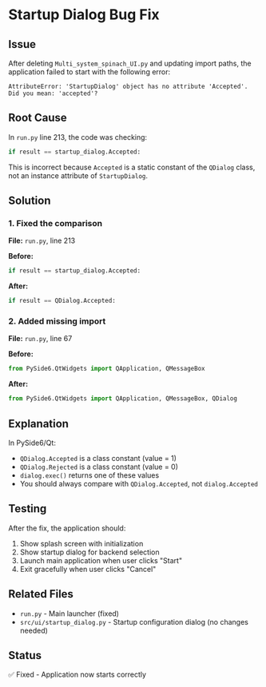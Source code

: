 # Startup Dialog Bug Fix

## Issue
After deleting `Multi_system_spinach_UI.py` and updating import paths, the application failed to start with the following error:

```
AttributeError: 'StartupDialog' object has no attribute 'Accepted'. Did you mean: 'accepted'?
```

## Root Cause
In `run.py` line 213, the code was checking:
```python
if result == startup_dialog.Accepted:
```

This is incorrect because `Accepted` is a static constant of the `QDialog` class, not an instance attribute of `StartupDialog`.

## Solution

### 1. Fixed the comparison
**File:** `run.py`, line 213

**Before:**
```python
if result == startup_dialog.Accepted:
```

**After:**
```python
if result == QDialog.Accepted:
```

### 2. Added missing import
**File:** `run.py`, line 67

**Before:**
```python
from PySide6.QtWidgets import QApplication, QMessageBox
```

**After:**
```python
from PySide6.QtWidgets import QApplication, QMessageBox, QDialog
```

## Explanation

In PySide6/Qt:
- `QDialog.Accepted` is a class constant (value = 1)
- `QDialog.Rejected` is a class constant (value = 0)
- `dialog.exec()` returns one of these values
- You should always compare with `QDialog.Accepted`, not `dialog.Accepted`

## Testing

After the fix, the application should:
1. Show splash screen with initialization
2. Show startup dialog for backend selection
3. Launch main application when user clicks "Start"
4. Exit gracefully when user clicks "Cancel"

## Related Files
- `run.py` - Main launcher (fixed)
- `src/ui/startup_dialog.py` - Startup configuration dialog (no changes needed)

## Status
✅ Fixed - Application now starts correctly
